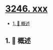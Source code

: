 # [3246. xxx](https://github.com/Tdahuyou/TNotes.leetcode/tree/main/notes/3246.%20xxx)

<!-- region:toc -->

- [1. 📝 概述](#1--概述)

<!-- endregion:toc -->

## 1. 📝 概述
